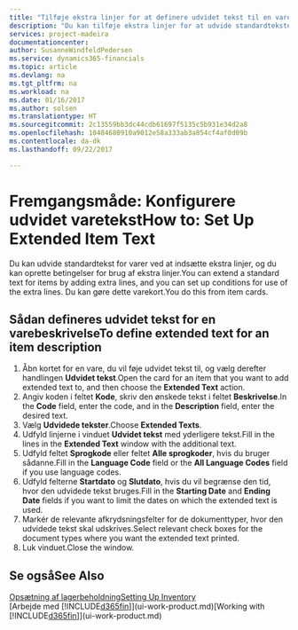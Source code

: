 ```yaml
---
title: "Tilføje ekstra linjer for at definere udvidet tekst til en varebeskrivelse | Microsoft Docs"
description: "Du kan tilføje ekstra linjer for at udvide standardteksten, der beskriver en vare."
services: project-madeira
documentationcenter: 
author: SusanneWindfeldPedersen
ms.service: dynamics365-financials
ms.topic: article
ms.devlang: na
ms.tgt_pltfrm: na
ms.workload: na
ms.date: 01/16/2017
ms.author: solsen
ms.translationtype: HT
ms.sourcegitcommit: 2c13559bb3dc44cdb61697f5135c5b931e34d2a8
ms.openlocfilehash: 10484680910a9012e58a333ab3a854cf4af0d09b
ms.contentlocale: da-dk
ms.lasthandoff: 09/22/2017

---
```

# <a name="how-to-set-up-extended-item-text"></a><span data-ttu-id="dde7b-103">Fremgangsmåde: Konfigurere udvidet varetekst</span><span class="sxs-lookup"><span data-stu-id="dde7b-103">How to: Set Up Extended Item Text</span></span>
<span data-ttu-id="dde7b-104">Du kan udvide standardtekst for varer ved at indsætte ekstra linjer, og du kan oprette betingelser for brug af ekstra linjer.</span><span class="sxs-lookup"><span data-stu-id="dde7b-104">You can extend a standard text for items by adding extra lines, and you can set up conditions for use of the extra lines.</span></span> <span data-ttu-id="dde7b-105">Du kan gøre dette varekort.</span><span class="sxs-lookup"><span data-stu-id="dde7b-105">You do this from item cards.</span></span>

## <a name="to-define-extended-text-for-an-item-description"></a><span data-ttu-id="dde7b-106">Sådan defineres udvidet tekst for en varebeskrivelse</span><span class="sxs-lookup"><span data-stu-id="dde7b-106">To define extended text for an item description</span></span>
1. <span data-ttu-id="dde7b-107">Åbn kortet for en vare, du vil føje udvidet tekst til, og vælg derefter handlingen **Udvidet tekst**.</span><span class="sxs-lookup"><span data-stu-id="dde7b-107">Open the card for an item that you want to add extended text to, and then choose the **Extended Text** action.</span></span>
2. <span data-ttu-id="dde7b-108">Angiv koden i feltet **Kode**, skriv den ønskede tekst i feltet **Beskrivelse**.</span><span class="sxs-lookup"><span data-stu-id="dde7b-108">In the **Code** field, enter the code, and in the **Description** field, enter the desired text.</span></span>
3. <span data-ttu-id="dde7b-109">Vælg **Udvidede tekster**.</span><span class="sxs-lookup"><span data-stu-id="dde7b-109">Choose **Extended Texts**.</span></span>
4. <span data-ttu-id="dde7b-110">Udfyld linjerne i vinduet **Udvidet tekst** med yderligere tekst.</span><span class="sxs-lookup"><span data-stu-id="dde7b-110">Fill in the lines in the **Extended Text** window with the additional text.</span></span>
5. <span data-ttu-id="dde7b-111">Udfyld feltet **Sprogkode** eller feltet **Alle sprogkoder**, hvis du bruger sådanne.</span><span class="sxs-lookup"><span data-stu-id="dde7b-111">Fill in the **Language Code** field or the **All Language Codes** field if you use language codes.</span></span>
6. <span data-ttu-id="dde7b-112">Udfyld felterne **Startdato** og **Slutdato**, hvis du vil begrænse den tid, hvor den udvidede tekst bruges.</span><span class="sxs-lookup"><span data-stu-id="dde7b-112">Fill in the **Starting Date** and **Ending Date** fields if you want to limit the dates on which the extended text is used.</span></span>
7. <span data-ttu-id="dde7b-113">Markér de relevante afkrydsningsfelter for de dokumenttyper, hvor den udvidede tekst skal udskrives.</span><span class="sxs-lookup"><span data-stu-id="dde7b-113">Select relevant check boxes for the document types where you want the extended text printed.</span></span>
8. <span data-ttu-id="dde7b-114">Luk vinduet.</span><span class="sxs-lookup"><span data-stu-id="dde7b-114">Close the window.</span></span>

## <a name="see-also"></a><span data-ttu-id="dde7b-115">Se også</span><span class="sxs-lookup"><span data-stu-id="dde7b-115">See Also</span></span>
[<span data-ttu-id="dde7b-116">Opsætning af lagerbeholdning</span><span class="sxs-lookup"><span data-stu-id="dde7b-116">Setting Up Inventory</span></span>](inventory-setup-inventory.md)  
<span data-ttu-id="dde7b-117">[Arbejde med [!INCLUDE[d365fin](includes/d365fin_md.md)]](ui-work-product.md)</span><span class="sxs-lookup"><span data-stu-id="dde7b-117">[Working with [!INCLUDE[d365fin](includes/d365fin_md.md)]](ui-work-product.md)</span></span>

